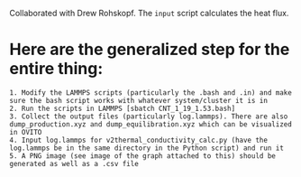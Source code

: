 Collaborated with Drew Rohskopf. The `input` script calculates the heat flux.

# Here are the generalized step for the entire thing:

    1. Modify the LAMMPS scripts (particularly the .bash and .in) and make sure the bash script works with whatever system/cluster it is in 
    2. Run the scripts in LAMMPS [sbatch CNT_1_19_1.53.bash]
    3. Collect the output files (particularly log.lammps). There are also dump_production.xyz and dump_equilibration.xyz which can be visualized in OVITO
    4. Input log.lammps for v2thermal_conductivity_calc.py (have the log.lammps be in the same directory in the Python script) and run it
    5. A PNG image (see image of the graph attached to this) should be generated as well as a .csv file
